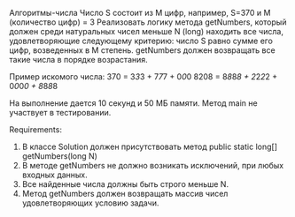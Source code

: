 Алгоритмы-числа
Число S состоит из M цифр, например, S=370 и M (количество цифр) = 3
Реализовать логику метода getNumbers, который должен среди натуральных чисел меньше N (long)
находить все числа, удовлетворяющие следующему критерию:
число S равно сумме его цифр, возведенных в M степень.
getNumbers должен возвращать все такие числа в порядке возрастания.

Пример искомого числа:
370 = 3*3*3 + 7*7*7 + 0*0*0
8208 = 8*8*8*8 + 2*2*2*2 + 0*0*0*0 + 8*8*8*8

На выполнение дается 10 секунд и 50 МБ памяти.
Метод main не участвует в тестировании.


Requirements:
1. В классе Solution должен присутствовать метод public static long[] getNumbers(long N)
2. В методе getNumbers не должно возникать исключений, при любых входных данных.
3. Все найденные числа должны быть строго меньше N.
4. Метод getNumbers должен возвращать массив чисел удовлетворяющих условию задачи.